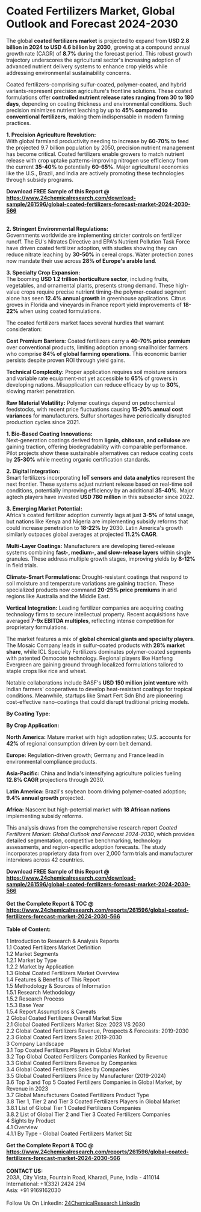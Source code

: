 <h1>Coated Fertilizers Market, Global Outlook and Forecast 2024-2030</h1><p>The global <strong>coated fertilizers market</strong> is projected to expand from <strong>USD 2.8 billion in 2024 to USD 4.6 billion by 2030</strong>, growing at a compound annual growth rate (CAGR) of <strong>8.7%</strong> during the forecast period. This robust growth trajectory underscores the agricultural sector's increasing adoption of advanced nutrient delivery systems to enhance crop yields while addressing environmental sustainability concerns.</p><p>Coated fertilizers-comprising sulfur-coated, polymer-coated, and hybrid variants-represent precision agriculture's frontline solutions. These coated formulations offer <strong>controlled nutrient release rates ranging from 30 to 180 days</strong>, depending on coating thickness and environmental conditions. Such precision minimizes nutrient leaching by up to <strong>45% compared to conventional fertilizers</strong>, making them indispensable in modern farming practices.</p><p><strong>1. Precision Agriculture Revolution:</strong><br>
With global farmland productivity needing to increase by <strong>60-70%</strong> to feed the projected 9.7 billion population by 2050, precision nutrient management has become critical. Coated fertilizers enable growers to match nutrient release with crop uptake patterns-improving nitrogen use efficiency from the current <strong>35-40%</strong> to potentially <strong>60-65%</strong>. Major agricultural economies like the U.S., Brazil, and India are actively promoting these technologies through subsidy programs.</p><div><b>Download FREE Sample of this Report @ 
            <a href="https://www.24chemicalresearch.com/download-sample/261596/global-coated-fertilizers-forecast-market-2024-2030-566">
            https://www.24chemicalresearch.com/download-sample/261596/global-coated-fertilizers-forecast-market-2024-2030-566</a></b></div><br><p><strong>2. Stringent Environmental Regulations:</strong><br>
Governments worldwide are implementing stricter controls on fertilizer runoff. The EU's Nitrates Directive and EPA's Nutrient Pollution Task Force have driven coated fertilizer adoption, with studies showing they can reduce nitrate leaching by <strong>30-50%</strong> in cereal crops. Water protection zones now mandate their use across <strong>28% of Europe's arable land</strong>.</p><p><strong>3. Specialty Crop Expansion:</strong><br>
The booming <strong>USD 1.2 trillion horticulture sector</strong>, including fruits, vegetables, and ornamental plants, presents strong demand. These high-value crops require precise nutrient timing-the polymer-coated segment alone has seen <strong>12.4% annual growth</strong> in greenhouse applications. Citrus groves in Florida and vineyards in France report yield improvements of <strong>18-22%</strong> when using coated formulations.</p><p>The coated fertilizers market faces several hurdles that warrant consideration:</p><p><strong>Cost Premium Barriers:</strong> Coated fertilizers carry a <strong>40-70% price premium</strong> over conventional products, limiting adoption among smallholder farmers who comprise <strong>84% of global farming operations</strong>. This economic barrier persists despite proven ROI through yield gains.</p><p><strong>Technical Complexity:</strong> Proper application requires soil moisture sensors and variable rate equipment-not yet accessible to <strong>65%</strong> of growers in developing nations. Misapplication can reduce efficacy by up to <strong>30%</strong>, slowing market penetration.</p><p><strong>Raw Material Volatility:</strong> Polymer coatings depend on petrochemical feedstocks, with recent price fluctuations causing <strong>15-20% annual cost variances</strong> for manufacturers. Sulfur shortages have periodically disrupted production cycles since 2021.</p><p><strong>1. Bio-Based Coating Innovations:</strong><br>
Next-generation coatings derived from <strong>lignin, chitosan, and cellulose</strong> are gaining traction, offering biodegradability with comparable performance. Pilot projects show these sustainable alternatives can reduce coating costs by <strong>25-30%</strong> while meeting organic certification standards.</p><p><strong>2. Digital Integration:</strong><br>
Smart fertilizers incorporating <strong>IoT sensors and data analytics</strong> represent the next frontier. These systems adjust nutrient release based on real-time soil conditions, potentially improving efficiency by an additional <strong>35-40%</strong>. Major agtech players have invested <strong>USD 780 million</strong> in this subsector since 2022.</p><p><strong>3. Emerging Market Potential:</strong><br>
Africa's coated fertilizer adoption currently lags at just <strong>3-5%</strong> of total usage, but nations like Kenya and Nigeria are implementing subsidy reforms that could increase penetration to <strong>18-22%</strong> by 2030. Latin America's growth similarly outpaces global averages at projected <strong>11.2% CAGR</strong>.</p><p><strong>Multi-Layer Coatings:</strong> Manufacturers are developing tiered-release systems combining <strong>fast-, medium-, and slow-release layers</strong> within single granules. These address multiple growth stages, improving yields by <strong>8-12%</strong> in field trials.</p><p><strong>Climate-Smart Formulations:</strong> Drought-resistant coatings that respond to soil moisture and temperature variations are gaining traction. These specialized products now command <strong>20-25% price premiums</strong> in arid regions like Australia and the Middle East.</p><p><strong>Vertical Integration:</strong> Leading fertilizer companies are acquiring coating technology firms to secure intellectual property. Recent acquisitions have averaged <strong>7-9x EBITDA multiples</strong>, reflecting intense competition for proprietary formulations.</p><p>The market features a mix of <strong>global chemical giants and specialty players</strong>. The Mosaic Company leads in sulfur-coated products with <strong>28% market share</strong>, while ICL Specialty Fertilizers dominates polymer-coated segments with patented Osmocote technology. Regional players like Hanfeng Evergreen are gaining ground through localized formulations tailored to staple crops like rice and wheat.</p><p>Notable collaborations include BASF's <strong>USD 150 million joint venture</strong> with Indian farmers' cooperatives to develop heat-resistant coatings for tropical conditions. Meanwhile, startups like Smart Fert Sdn Bhd are pioneering cost-effective nano-coatings that could disrupt traditional pricing models.</p><p><strong>By Coating Type:</strong></p><p><strong>By Crop Application:</strong></p><p><strong>North America:</strong> Mature market with high adoption rates; U.S. accounts for <strong>42%</strong> of regional consumption driven by corn belt demand.</p><p><strong>Europe:</strong> Regulation-driven growth; Germany and France lead in environmental compliance products.</p><p><strong>Asia-Pacific:</strong> China and India's intensifying agriculture policies fueling <strong>12.8% CAGR</strong> projections through 2030.</p><p><strong>Latin America:</strong> Brazil's soybean boom driving polymer-coated adoption; <strong>9.4% annual growth</strong> projected.</p><p><strong>Africa:</strong> Nascent but high-potential market with <strong>18 African nations</strong> implementing subsidy reforms.</p><p>This analysis draws from the comprehensive research report <em>Coated Fertilizers Market: Global Outlook and Forecast 2024-2030</em>, which provides detailed segmentation, competitive benchmarking, technology assessments, and region-specific adoption forecasts. The study incorporates proprietary data from over 2,000 farm trials and manufacturer interviews across 42 countries.</p><div><b>Download FREE Sample of this Report @ 
            <a href="https://www.24chemicalresearch.com/download-sample/261596/global-coated-fertilizers-forecast-market-2024-2030-566">
            https://www.24chemicalresearch.com/download-sample/261596/global-coated-fertilizers-forecast-market-2024-2030-566</a></b></div><br><div><b>Get the Complete Report & TOC @ 
            <a href="https://www.24chemicalresearch.com/reports/261596/global-coated-fertilizers-forecast-market-2024-2030-566">
            https://www.24chemicalresearch.com/reports/261596/global-coated-fertilizers-forecast-market-2024-2030-566</a></b></div><br>
            <b>Table of Content:</b><p>1 Introduction to Research & Analysis Reports<br />
    1.1 Coated Fertilizers Market Definition<br />
    1.2 Market Segments<br />
        1.2.1 Market by Type<br />
        1.2.2 Market by Application<br />
    1.3 Global Coated Fertilizers Market Overview<br />
    1.4 Features & Benefits of This Report<br />
    1.5 Methodology & Sources of Information<br />
        1.5.1 Research Methodology<br />
        1.5.2 Research Process<br />
        1.5.3 Base Year<br />
        1.5.4 Report Assumptions & Caveats<br />
2 Global Coated Fertilizers Overall Market Size<br />
    2.1 Global Coated Fertilizers Market Size: 2023 VS 2030<br />
    2.2 Global Coated Fertilizers Revenue, Prospects & Forecasts: 2019-2030<br />
    2.3 Global Coated Fertilizers Sales: 2019-2030<br />
3 Company Landscape<br />
    3.1 Top Coated Fertilizers Players in Global Market<br />
    3.2 Top Global Coated Fertilizers Companies Ranked by Revenue<br />
    3.3 Global Coated Fertilizers Revenue by Companies<br />
    3.4 Global Coated Fertilizers Sales by Companies<br />
    3.5 Global Coated Fertilizers Price by Manufacturer (2019-2024)<br />
    3.6 Top 3 and Top 5 Coated Fertilizers Companies in Global Market, by Revenue in 2023<br />
    3.7 Global Manufacturers Coated Fertilizers Product Type<br />
    3.8 Tier 1, Tier 2 and Tier 3 Coated Fertilizers Players in Global Market<br />
        3.8.1 List of Global Tier 1 Coated Fertilizers Companies<br />
        3.8.2 List of Global Tier 2 and Tier 3 Coated Fertilizers Companies<br />
4 Sights by Product<br />
    4.1 Overview<br />
        4.1.1 By Type - Global Coated Fertilizers Market Siz</p><div><b>Get the Complete Report & TOC @ 
            <a href="https://www.24chemicalresearch.com/reports/261596/global-coated-fertilizers-forecast-market-2024-2030-566">
            https://www.24chemicalresearch.com/reports/261596/global-coated-fertilizers-forecast-market-2024-2030-566</a></b></div><br><b>CONTACT US:</b><br>
            203A, City Vista, Fountain Road, Kharadi, Pune, India - 411014<br>
            International: +1(332) 2424 294<br>
            Asia: +91 9169162030 <br><br>
            Follow Us On LinkedIn: <a href="https://www.linkedin.com/company/24chemicalresearch/">24ChemicalResearch LinkedIn</a>